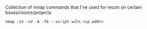 Collection of nmap commands that I've used for recon on certain boxes/rooms/projects

`nmap -sS -sV -A -T4 --script vuln <ip_addr>`
